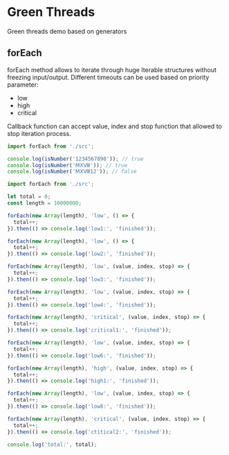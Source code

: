 # Green Threads

Green threads demo based on generators

## forEach

forEach method allows to iterate through huge Iterable structures without freezing input/output.
Different timeouts can be used based on priority parameter:

- low
- high
- critical

Callback function can accept value, index and stop function that allowed to stop iteration process.

```js
import forEach from './src';

console.log(isNumber('1234567890')); // true
console.log(isNumber('ⅯⅩⅧ')); // true
console.log(isNumber('ⅯⅩⅧ12')); // false
```

```js
import forEach from './src';

let total = 0;
const length = 10000000;

forEach(new Array(length), 'low', () => {
  total++;
}).then(() => console.log('low1:', 'finished'));

forEach(new Array(length), 'low', () => {
  total++;
}).then(() => console.log('low2:', 'finished'));

forEach(new Array(length), 'low', (value, index, stop) => {
  total++;
}).then(() => console.log('low3:', 'finished'));

forEach(new Array(length), 'low', (value, index, stop) => {
  total++;
}).then(() => console.log('low4:', 'finished'));

forEach(new Array(length), 'critical', (value, index, stop) => {
  total++;
}).then(() => console.log('critical1:', 'finished'));

forEach(new Array(length), 'low', (value, index, stop) => {
  total++;
}).then(() => console.log('low6:', 'finished'));

forEach(new Array(length), 'high', (value, index, stop) => {
  total++;
}).then(() => console.log('high1:', 'finished'));

forEach(new Array(length), 'low', (value, index, stop) => {
  total++;
}).then(() => console.log('low8:', 'finished'));

forEach(new Array(length), 'critical', (value, index, stop) => {
  total++;
}).then(() => console.log('ctitical2:', 'finished'));

console.log('total:', total);
```
